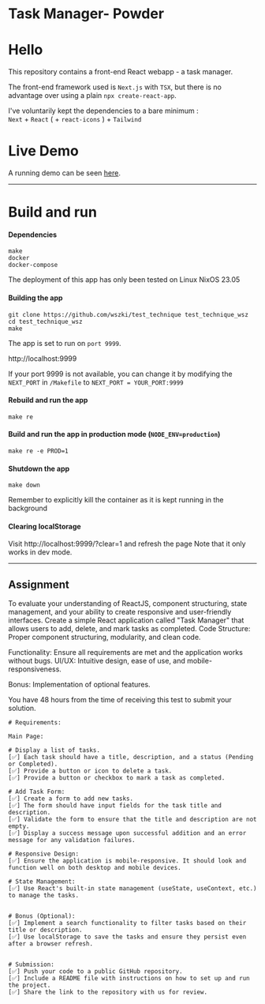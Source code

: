 # Task Manager- Powder

# Hello
This repository contains a front-end React webapp - a task manager.

The front-end framework used is `Next.js` with `TSX`, but there is no advantage over using a plain `npx create-react-app`.

I've voluntarily kept the dependencies to a bare minimum :\
`Next` + `React` ( + `react-icons` ) + `Tailwind`

# Live Demo
A running demo can be seen [here](https://test-technique-powder.vercel.app/).

---

# Build and run

#### Dependencies
`make`\
`docker`\
`docker-compose`

The deployment of this app has only been tested on Linux NixOS 23.05


#### Building the app
```
git clone https://github.com/wszki/test_technique test_technique_wsz
cd test_technique_wsz
make
```
The app is set to run on `port 9999`.

http://localhost:9999

If your port 9999 is not available, you can change it by modifying the `NEXT_PORT`
in `/Makefile` to `NEXT_PORT = YOUR_PORT:9999`

#### Rebuild and run the app
```
make re
```

#### Build and run the app in production mode (`NODE_ENV=production`)
```
make re -e PROD=1
```

#### Shutdown the app
```
make down
```
Remember to explicitly kill the container as it is kept running in the background

#### Clearing localStorage
Visit http://localhost:9999/?clear=1 and refresh the page
Note that it only works in dev mode.

---

## Assignment
To evaluate your understanding of ReactJS, component structuring, state management, and your ability to create responsive and user-friendly interfaces.
Create a simple React application called "Task Manager" that allows users to add, delete, and mark tasks as completed.
Code Structure: Proper component structuring, modularity, and clean code.

Functionality: Ensure all requirements are met and the application works without bugs.
UI/UX: Intuitive design, ease of use, and mobile-responsiveness.

Bonus: Implementation of optional features.

You have 48 hours from the time of receiving this test to submit your solution.

```
# Requirements:

Main Page:

# Display a list of tasks.
[✅] Each task should have a title, description, and a status (Pending or Completed).
[✅] Provide a button or icon to delete a task.
[✅] Provide a button or checkbox to mark a task as completed.

# Add Task Form:
[✅] Create a form to add new tasks.
[✅] The form should have input fields for the task title and description.
[✅] Validate the form to ensure that the title and description are not empty.
[✅] Display a success message upon successful addition and an error message for any validation failures.

# Responsive Design:
[✅] Ensure the application is mobile-responsive. It should look and function well on both desktop and mobile devices.

# State Management:
[✅] Use React's built-in state management (useState, useContext, etc.) to manage the tasks.


# Bonus (Optional):
[✅] Implement a search functionality to filter tasks based on their title or description.
[✅] Use localStorage to save the tasks and ensure they persist even after a browser refresh.


# Submission:
[✅] Push your code to a public GitHub repository.
[✅] Include a README file with instructions on how to set up and run the project.
[✅] Share the link to the repository with us for review.

```
